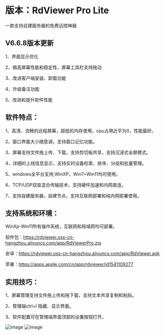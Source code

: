 # 版本：RdViewer Pro Lite

一款支持自建服务器的免费远控神器

## V6.6.8版本更新

1、界面显示优化

2、搞高屏幕性能和稳定性，屏幕工具栏支持拖动

3、改进客户端安装、卸载功能

4、升级备注功能

5、改进和提升软件性能




## 软件特点：

1、高清、流畅的远程屏幕，超低的内存使用，cpu占用近乎为0，性能最好。

2、窗口界面大小随意调，支持窗口记忆功能。

3、屏幕支持文件拖上传、下载，支持剪切板共享，支持沉浸式全屏模式。

4、详细的上线信息显示，支持实时设备检索、排序、分组和批量管理。

5、windows全平台支持,WinXP，Win7~Win11均可使用。

6、TCP/UDP双驱混合传输技术，支持硬件加速和内网直连。

7、支持自建服务器，自建节点，支持互联网部署和纯内网部署使用。


## 支持系统和环境：

WinXp-Win11所有操作系统，互联网和局域网均可部署。

软件包：https://rdviewer.oss-cn-hangzhou.aliyuncs.com/app/RdViewerPro.zip

安卓：https://rdviewer.oss-cn-hangzhou.aliyuncs.com/app/RdViewer.apk

苹果：https://apps.apple.com/cn/app/rdviewer/id1541109277

## 实用技巧：
1、屏幕管理支持文件拖上传和拖下载，支持文本共享复制和粘贴。

2、管理端ctrl+l 隐藏、显示界面。

3、软件配置可在管理端界面顶部的设置按钮打开。

![image](https://user-images.githubusercontent.com/69678347/176330704-066dfd0d-379b-4ff3-8fa4-42c238fee69d.png)
![image](https://user-images.githubusercontent.com/69678347/208793930-98c8e0e8-69db-4599-ae67-a13b8866c88c.png)


